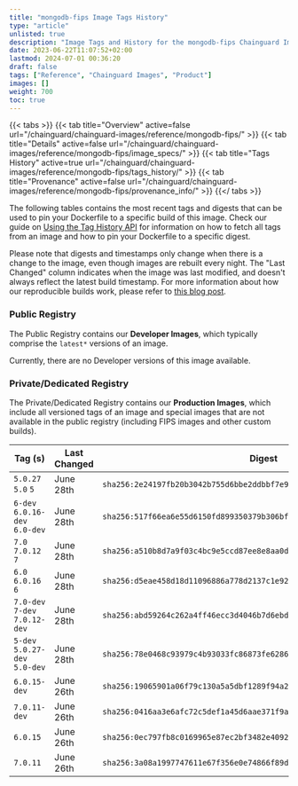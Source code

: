 ```yaml
---
title: "mongodb-fips Image Tags History"
type: "article"
unlisted: true
description: "Image Tags and History for the mongodb-fips Chainguard Image"
date: 2023-06-22T11:07:52+02:00
lastmod: 2024-07-01 00:36:20
draft: false
tags: ["Reference", "Chainguard Images", "Product"]
images: []
weight: 700
toc: true
---
```


{{< tabs >}}
{{< tab title="Overview" active=false url="/chainguard/chainguard-images/reference/mongodb-fips/" >}}
{{< tab title="Details" active=false url="/chainguard/chainguard-images/reference/mongodb-fips/image_specs/" >}}
{{< tab title="Tags History" active=true url="/chainguard/chainguard-images/reference/mongodb-fips/tags_history/" >}}
{{< tab title="Provenance" active=false url="/chainguard/chainguard-images/reference/mongodb-fips/provenance_info/" >}}
{{</ tabs >}}

The following tables contains the most recent tags and digests that can be used to pin your Dockerfile to a specific build of this image. Check our guide on [Using the Tag History API](/chainguard/chainguard-images/using-the-tag-history-api/) for information on how to fetch all tags from an image and how to pin your Dockerfile to a specific digest.

Please note that digests and timestamps only change when there is a change to the image, even though images are rebuilt every night. The "Last Changed" column indicates when the image was last modified, and doesn't always reflect the latest build timestamp. For more information about how our reproducible builds work, please refer to [this blog post](https://www.chainguard.dev/unchained/reproducing-chainguards-reproducible-image-builds).

### Public Registry
The Public Registry contains our **Developer Images**, which typically comprise the `latest*` versions of an image.

Currently, there are no Developer versions of this image available.

### Private/Dedicated Registry
The Private/Dedicated Registry contains our **Production Images**, which include all versioned tags of an image and special images that are not available in the public registry (including FIPS images and other custom builds).

| Tag (s)                         | Last Changed | Digest                                                                    |
|---------------------------------|--------------|---------------------------------------------------------------------------|
|  `5.0.27` `5.0` `5`             | June 28th    | `sha256:2e24197fb20b3042b755d6bbe2ddbbf7e97a39d59af9d69d0e87f8b415f088e3` |
|  `6-dev` `6.0.16-dev` `6.0-dev` | June 28th    | `sha256:517f66ea6e55d6150fd899350379b306bf65e6d7e67a9606451d8eb237027672` |
|  `7.0` `7.0.12` `7`             | June 28th    | `sha256:a510b8d7a9f03c4bc9e5ccd87ee8e8aa0dbd2ad99807bf4fad443aeb7c852a3e` |
|  `6.0` `6.0.16` `6`             | June 28th    | `sha256:d5eae458d18d11096886a778d2137c1e92a9235243b4c8cf5be84de83e782616` |
|  `7.0-dev` `7-dev` `7.0.12-dev` | June 28th    | `sha256:abd59264c262a4ff46ecc3d4046b7d6ebd9349716245f2b0158d96c494cf8c02` |
|  `5-dev` `5.0.27-dev` `5.0-dev` | June 28th    | `sha256:78e0468c93979c4b93033fc86873fe62861997490cbdc6ef80b8cc53a1d579dd` |
|  `6.0.15-dev`                   | June 26th    | `sha256:19065901a06f79c130a5a5dbf1289f94a24de947e80d42290503f7a878c69ecf` |
|  `7.0.11-dev`                   | June 26th    | `sha256:0416aa3e6afc72c5def1a45d6aae371f9a5ecde4e355a9ceaae0222ae7c89c0c` |
|  `6.0.15`                       | June 26th    | `sha256:0ec797fb8c0169965e87ec2bf3482e4092aefd234a5d0f3b00f8ad7b31039c1e` |
|  `7.0.11`                       | June 26th    | `sha256:3a08a1997747611e67f356e0e74866f89d82086df7b38b169331cde598e3b8f3` |

